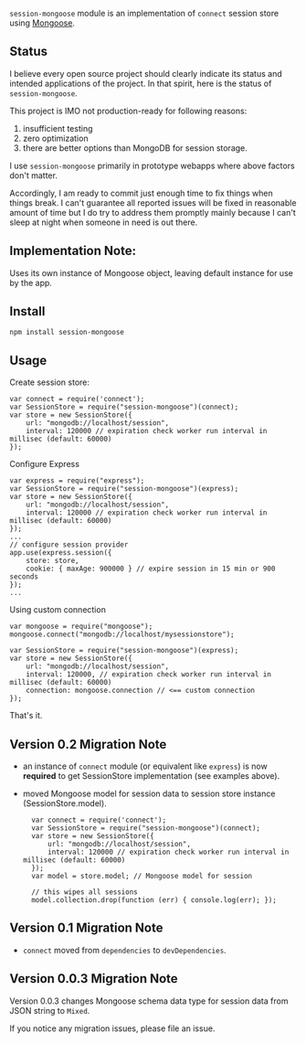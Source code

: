 `session-mongoose` module is an implementation of `connect` session store using [Mongoose](http://mongoosejs.com).

## Status ##

I believe every open source project should clearly indicate its status and intended applications
of the project. In that spirit, here is the status of `session-mongoose`.

This project is IMO not production-ready for following reasons:

1. insufficient testing
2. zero optimization
3. there are better options than MongoDB for session storage.

I use `session-mongoose` primarily in prototype webapps where above factors don't matter.

Accordingly, I am ready to commit just enough time to fix things when things break.
I can't guarantee all reported issues will be fixed in reasonable amount of time but
I do try to address them promptly mainly because I can't sleep at night when someone
in need is out there.

## Implementation Note:

Uses its own instance of Mongoose object, leaving default instance for use by the app.

## Install

    npm install session-mongoose

## Usage

Create session store:

    var connect = require('connect');
    var SessionStore = require("session-mongoose")(connect);
    var store = new SessionStore({
        url: "mongodb://localhost/session",
        interval: 120000 // expiration check worker run interval in millisec (default: 60000)
    });

Configure Express

    var express = require("express");
    var SessionStore = require("session-mongoose")(express);
    var store = new SessionStore({
        url: "mongodb://localhost/session",
        interval: 120000 // expiration check worker run interval in millisec (default: 60000)
    });
    ...
    // configure session provider
    app.use(express.session({
        store: store,
        cookie: { maxAge: 900000 } // expire session in 15 min or 900 seconds
    });
    ...

Using custom connection

    var mongoose = require("mongoose");
    mongoose.connect("mongodb://localhost/mysessionstore");
    
    var SessionStore = require("session-mongoose")(express);
    var store = new SessionStore({
        url: "mongodb://localhost/session",
        interval: 120000, // expiration check worker run interval in millisec (default: 60000)
        connection: mongoose.connection // <== custom connection
    });

That's it.

## Version 0.2 Migration Note

* an instance of `connect` module (or equivalent like `express`) is now **required** to get
  SessionStore implementation (see examples above).

* moved Mongoose model for session data to session store instance (SessionStore.model).

        var connect = require('connect');
        var SessionStore = require("session-mongoose")(connect);
        var store = new SessionStore({
            url: "mongodb://localhost/session",
            interval: 120000 // expiration check worker run interval in millisec (default: 60000)
        });
        var model = store.model; // Mongoose model for session

        // this wipes all sessions
        model.collection.drop(function (err) { console.log(err); });

## Version 0.1 Migration Note

* `connect` moved from `dependencies` to `devDependencies`.

## Version 0.0.3 Migration Note

Version 0.0.3 changes Mongoose schema data type for session data from JSON string to `Mixed`.

If you notice any migration issues, please file an issue.

